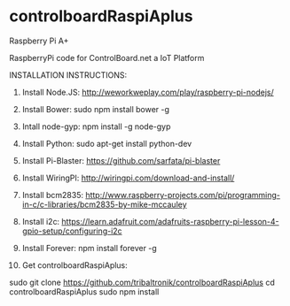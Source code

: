 # controlboardRaspiAplus
Raspberry Pi A+

RaspberryPi code for ControlBoard.net a IoT Platform

INSTALLATION INSTRUCTIONS:


1) Install Node.JS: http://weworkweplay.com/play/raspberry-pi-nodejs/

2) Install Bower: sudo npm install bower -g

3) Intall node-gyp: npm install -g node-gyp

4) Install Python: sudo apt-get install python-dev

5) Install Pi-Blaster: https://github.com/sarfata/pi-blaster

6) Install WiringPI: http://wiringpi.com/download-and-install/

7) Install bcm2835: http://www.raspberry-projects.com/pi/programming-in-c/c-libraries/bcm2835-by-mike-mccauley

8) Install i2c: https://learn.adafruit.com/adafruits-raspberry-pi-lesson-4-gpio-setup/configuring-i2c

9) Install Forever: npm install forever -g

10) Get controlboardRaspiAplus:

sudo git clone https://github.com/tribaltronik/controlboardRaspiAplus
cd controlboardRaspiAplus
sudo npm install
